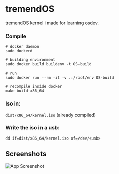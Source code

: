 # tremendOS

tremendOS kernel i made for learning osdev.

### Compile
```
# docker daemon
sudo dockerd

# building environment
sudo docker build buildenv -t OS-build

# run
sudo docker run --rm -it -v .:/root/env OS-build

# recompile inside docker
make build-x86_64
```
### Iso in: 
```dist/x86_64/kernel.iso``` (already compiled)

### Write the iso in a usb: 
```dd if=dist/x86_64/kernel.iso of=/dev/<usb>```


## Screenshots

![App Screenshot](https://github.com/antomfdez/tremendOS/blob/main/os.png)
